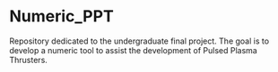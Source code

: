 # Numeric_PPT
Repository dedicated to the undergraduate final project. The goal is to develop a numeric tool to assist the development of Pulsed Plasma Thrusters.
